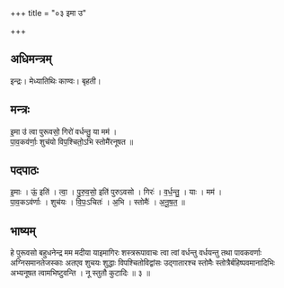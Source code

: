 +++
title = "०३ इमा उ"

+++
## अधिमन्त्रम्
इन्द्रः। मेध्यातिथिः काण्वः। बृहती।

## मन्त्रः
इ॒मा उ॑ त्वा पुरूवसो॒ गिरो॑ वर्धन्तु॒ या मम॑ ।  
पा॒व॒कव॑र्णाः॒ शुच॑यो विप॒श्चितो॒ऽभि स्तोमै॑रनूषत ॥

## पदपाठः
इ॒माः । ऊं॒ इति॑ । त्वा॒ । पु॒रु॒व॒सो॒ इति॑ पुरुऽवसो । गिरः॑ । व॒र्ध॒न्तु॒ । याः । मम॑ ।  
पा॒व॒कऽव॑र्णाः । शुच॑यः । वि॒पः॒ऽचितः॑ । अ॒भि । स्तोमैः॑ । अ॒नू॒ष॒त॒ ॥

## भाष्यम्
हे पुरूवसो बहुधनेन्द्र मम मदीया याइमागिरः शस्त्ररूपावाचः त्वा त्वां वर्धन्तु वर्धयन्तु तथा पावकवर्णाः अग्निसमानतेजस्काः अतएव शुचयः शुद्धाः विपश्चितोविद्वांसः उद्गातारश्च स्तोमैः स्तोत्रैर्बहिष्पवमानादिभिः अभ्यनूषत त्वामभिष्टुवन्ति । नू स्तुतौ कुटादिः ॥ ३ ॥